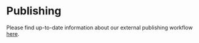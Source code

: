 <!--* freshness: { owner: 'maringeorgiev' reviewed: '2020-09-07' } *-->

# Publishing

Please find up-to-date information about our external publishing workflow
[here](https://github.com/tensorflow/hub/tree/master/tfhub_dev).
